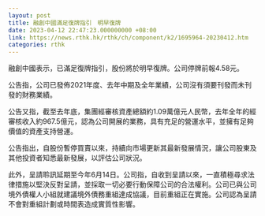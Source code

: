 ```yaml
---
layout: post
title: 融創中國滿足復牌指引　明早復牌
date: 2023-04-12 22:47:23.000000000 +08:00
link: https://news.rthk.hk/rthk/ch/component/k2/1695964-20230412.htm
categories: rthk
---
```


融創中國表示，已滿足復牌指引，股份將於明早復牌。公司停牌前報4.58元。

公告指，公司已發佈2021年度、去年中期及全年業績，公司沒有須要刊發而未刊發的財務業績。

公告又指，截至去年底，集團經審核資產總額約1.09萬億元人民幣，去年全年的經審核收入約967.5億元，認為公司開展的業務，具有充足的營運水平，並擁有足夠價值的資產支持營運。

公告指出，自股份暫停買賣以來，持續向市場更新其最新發展情況，讓公司股東及其他投資者知悉最新發展，以評估公司狀況。

此外，呈請聆訊延期至今年6月14日。公司指，自收到呈請以來，一直積極尋求法律措施以堅決反對呈請，並採取一切必要行動保障公司的合法權利。公司已與公司境外債權人小組就建議境外債務重組達成協議，目前重組正在實施。公司認為呈請不會對重組計劃或時間表造成實質性影響。
